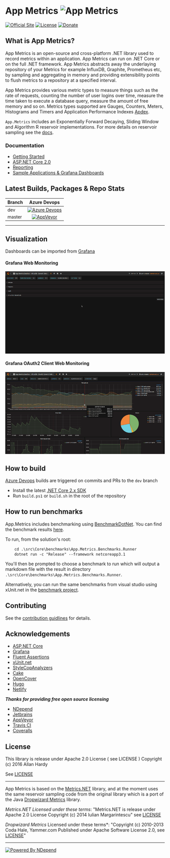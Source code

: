 # App Metrics <img src="https://www.app-metrics.io/images/logo.png" alt="App Metrics" width="50px"/> 
[![Official Site](https://img.shields.io/badge/site-appmetrics-blue.svg?style=flat-square)](https://www.app-metrics.io/getting-started/) [![License](https://img.shields.io/badge/License-Apache%202.0-blue.svg?style=flat-square)](https://opensource.org/licenses/Apache-2.0)
[![Donate](https://img.shields.io/badge/donorbox-donate-blue.svg)](https://donorbox.org/help-support-appmetrics?recurring=true) 

## What is App Metrics?

App Metrics is an open-source and cross-platform .NET library used to record metrics within an application. App Metrics can run on .NET Core or on the full .NET framework. App Metrics abstracts away the underlaying repository of your Metrics for example InfluxDB, Graphite, Prometheus etc, by sampling and aggregating in memory and providing extensibility points to flush metrics to a repository at a specified interval.

App Metrics provides various metric types to measure things such as the rate of requests, counting the number of user logins over time, measure the time taken to execute a database query, measure the amount of free memory and so on. Metrics types supported are Gauges, Counters, Meters, Histograms and Timers and Application Performance Indexes [Apdex](https://www.apdex.org/overview).

`App.Metrics` includes an Exponentially Forward Decaying, Sliding Window and Algorithm R reservoir implementations. For more details on reservoir sampling see the [docs](https://www.app-metrics.io/getting-started/reservoir-sampling/).

### Documentation

- [Getting Started](https://www.app-metrics.io/getting-started/)
- [ASP.NET Core 2.0](https://www.app-metrics.io/web-monitoring/aspnet-core/)
- [Reporting](https://www.app-metrics.io/reporting/reporters/)
- [Sample Applications & Grafana Dashboards](https://www.app-metrics.io/samples/)

## Latest Builds, Packages & Repo Stats

|Branch|Azure Devops|
|------|:--------:|
|dev|[![Azure Devops](https://img.shields.io/azure-devops/build/AppMetrics/AppMetrics/3/dev.svg?style=flat-square&label=build)](https://dev.azure.com/appmetrics/AppMetrics/_build?definitionId=3)
|master|[![AppVeyor](https://img.shields.io/azure-devops/build/AppMetrics/AppMetrics/3/master.svg?style=flat-square&label=build)](https://dev.azure.com/appmetrics/AppMetrics/_build?definitionId=3)
----------

## Visualization

Dashboards can be imported from [Grafana](https://grafana.com/dashboards?search=app%20metrics)

#### Grafana Web Monitoring

![Grafana/InfluxDB Generic Web Dashboard Demo](https://github.com/AppMetrics/AppMetrics.DocFx/blob/master/images/generic_grafana_dashboard_demo.gif)


#### Grafana OAuth2 Client Web Monitoring

![Grafana/InfluxDB Generic OAuth2 Web Dashboard Demo](https://github.com/AppMetrics/AppMetrics.DocFx/blob/master/images/generic_grafana_oauth2_dashboard_demo.gif)


## How to build

[Azure Devops](https://dev.azure.com/appmetrics/AppMetrics/_build?definitionId=3) builds are triggered on commits and PRs to the `dev` branch

- Install the latest [.NET Core 2.x SDK](https://dotnet.microsoft.com/download#/current)
- Run `build.ps1` or `build.sh` in the root of the repository

## How to run benchmarks

App.Metrics includes benchmarking using [BenchmarkDotNet](https://github.com/dotnet/BenchmarkDotNet). You can find the benchmark results [here](https://github.com/alhardy/AppMetrics/tree/master/benchmarks/App.Metrics.Benchmarks.Runner/BenchmarkDotNet.Artifacts/results).

To run, from the solution's root:

```
	cd .\src\Core\benchmarks\App.Metrics.Benchmarks.Runner
	dotnet run -c "Release" --framework netcoreapp3.1
```

You'll then be prompted to choose a benchmark to run which will output a markdown file with the result in directory `.\src\Core\benchmarks\App.Metrics.Benchmarks.Runner`.

Alternatively, you can run the same benchmarks from visual studio using xUnit.net in the [benchmark project](https://github.com/AppMetrics/AppMetrics/tree/master/src/Core/benchmarks/App.Metrics.Benchmarks).

## Contributing

See the [contribution guidlines](CONTRIBUTING.md) for details.

## Acknowledgements

* [ASP.NET Core](https://github.com/aspnet)
* [Grafana](https://grafana.com/)
* [Fluent Assertions](http://www.fluentassertions.com/)
* [xUnit.net](https://xunit.github.io/)
* [StyleCopAnalyzers](https://github.com/DotNetAnalyzers/StyleCopAnalyzers)
* [Cake](https://github.com/cake-build/cake)
* [OpenCover](https://github.com/OpenCover/opencover)
* [Hugo](https://gohugo.io/)
* [Netlify](https://www.netlify.com/)

***Thanks for providing free open source licensing***

* [NDepend](http://www.ndepend.com/) 
* [Jetbrains](https://www.jetbrains.com/dotnet/) 
* [AppVeyor](https://www.appveyor.com/)
* [Travis CI](https://travis-ci.org/)
* [Coveralls](https://coveralls.io/)

## License

This library is release under Apache 2.0 License ( see LICENSE ) Copyright (c) 2016 Allan Hardy

See [LICENSE](https://github.com/AppMetrics/AppMetrics/blob/dev/LICENSE)

----------

App Metrics is based on the [Metrics.NET](https://github.com/etishor/Metrics.NET) library, and at the moment uses the same reservoir sampling code from the original library which is a port of the Java [Dropwizard Metrics](https://github.com/dropwizard/metrics) library. 

*Metrics.NET Licensed under these terms*:
"Metrics.NET is release under Apache 2.0 License Copyright (c) 2014 Iulian Margarintescu" see [LICENSE](https://github.com/etishor/Metrics.NET/blob/master/LICENSE)

*Dropwizard Metrics* Licensed under these terms*:
"Copyright (c) 2010-2013 Coda Hale, Yammer.com Published under Apache Software License 2.0, see [LICENSE](https://github.com/dropwizard/metrics/blob/3.2-development/LICENSE)"

----------
[![Powered By NDepend](https://github.com/alhardy/AppMetrics.DocFx/blob/master/images/PoweredByNDepend.png)](http://www.ndepend.com/)
